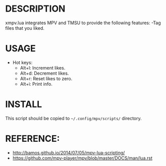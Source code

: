 # DESCRIPTION
xmpv.lua integrates MPV and TMSU to provide the following features:
	-Tag files that you liked.
# USAGE

* Hot keys:
  * Alt+l: Increment likes.
  * Alt+d: Decrement likes.
  * Alt+r: Reset likes to zero.
  * Alt+i: Print info.

# INSTALL
This script should be copied to `~/.config/mpv/scripts/` directory.

# REFERENCE: 
* http://bamos.github.io/2014/07/05/mpv-lua-scripting/
* https://github.com/mpv-player/mpv/blob/master/DOCS/man/lua.rst
